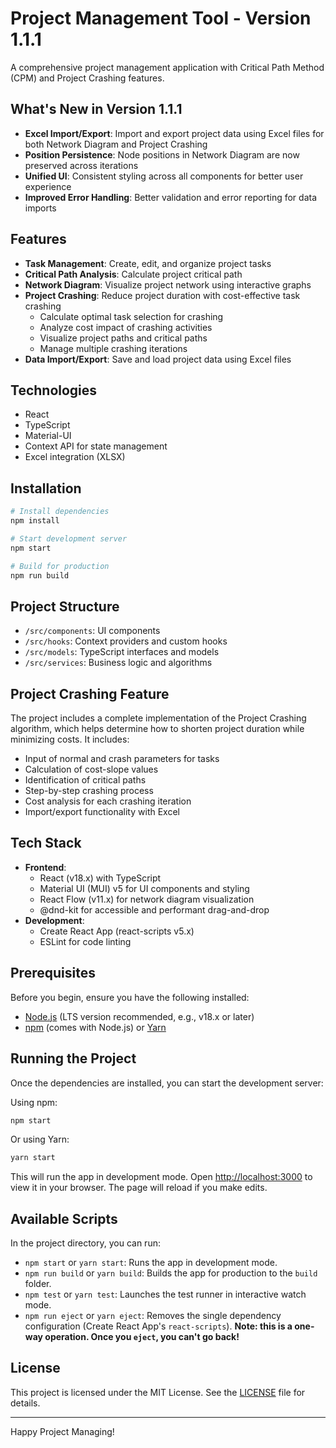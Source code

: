 # Project Management Tool - Version 1.1.1

A comprehensive project management application with Critical Path Method (CPM) and Project Crashing features.

## What's New in Version 1.1.1

- **Excel Import/Export**: Import and export project data using Excel files for both Network Diagram and Project Crashing
- **Position Persistence**: Node positions in Network Diagram are now preserved across iterations
- **Unified UI**: Consistent styling across all components for better user experience
- **Improved Error Handling**: Better validation and error reporting for data imports

## Features

- **Task Management**: Create, edit, and organize project tasks
- **Critical Path Analysis**: Calculate project critical path
- **Network Diagram**: Visualize project network using interactive graphs
- **Project Crashing**: Reduce project duration with cost-effective task crashing
  - Calculate optimal task selection for crashing
  - Analyze cost impact of crashing activities
  - Visualize project paths and critical paths
  - Manage multiple crashing iterations
- **Data Import/Export**: Save and load project data using Excel files

## Technologies

- React
- TypeScript
- Material-UI 
- Context API for state management
- Excel integration (XLSX)

## Installation

```bash
# Install dependencies
npm install

# Start development server
npm start

# Build for production
npm run build
```

## Project Structure

- `/src/components`: UI components
- `/src/hooks`: Context providers and custom hooks
- `/src/models`: TypeScript interfaces and models
- `/src/services`: Business logic and algorithms

## Project Crashing Feature

The project includes a complete implementation of the Project Crashing algorithm, which helps determine how to shorten project duration while minimizing costs. It includes:

- Input of normal and crash parameters for tasks
- Calculation of cost-slope values
- Identification of critical paths
- Step-by-step crashing process
- Cost analysis for each crashing iteration
- Import/export functionality with Excel

<!-- Optional: Add a screenshot or a short GIF demo here -->
<!-- ![Project Screenshot](placeholder_screenshot.png) -->

## Tech Stack

- **Frontend**:
    - React (v18.x) with TypeScript
    - Material UI (MUI) v5 for UI components and styling
    - React Flow (v11.x) for network diagram visualization
    - @dnd-kit for accessible and performant drag-and-drop
- **Development**:
    - Create React App (react-scripts v5.x)
    - ESLint for code linting

## Prerequisites

Before you begin, ensure you have the following installed:
- [Node.js](https://nodejs.org/) (LTS version recommended, e.g., v18.x or later)
- [npm](https://www.npmjs.com/) (comes with Node.js) or [Yarn](https://yarnpkg.com/)

## Running the Project

Once the dependencies are installed, you can start the development server:

Using npm:
```bash
npm start
```
Or using Yarn:
```bash
yarn start
```
This will run the app in development mode. Open [http://localhost:3000](http://localhost:3000) to view it in your browser. The page will reload if you make edits.

## Available Scripts

In the project directory, you can run:

- `npm start` or `yarn start`: Runs the app in development mode.
- `npm run build` or `yarn build`: Builds the app for production to the `build` folder.
- `npm test` or `yarn test`: Launches the test runner in interactive watch mode.
- `npm run eject` or `yarn eject`: Removes the single dependency configuration (Create React App's `react-scripts`). **Note: this is a one-way operation. Once you `eject`, you can't go back!**

## License

This project is licensed under the MIT License. See the [LICENSE](LICENSE) file for details.


---

Happy Project Managing! 
